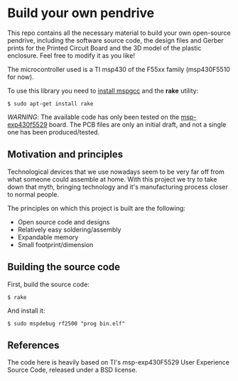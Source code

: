 Build your own pendrive
=======================

This repo contains all the necessary material to build your own open-source pendrive, including the software source code, the design files and Gerber prints for the Printed Circuit Board and the 3D model of the plastic enclosure. Feel free to modify it as you like!

The microcontroller used is a TI msp430 of the F55xx family (msp430F5510 for now).

To use this library you need to [install mspgcc](https://github.com/jlhonora/mspgcc-install) and the __rake__ utility:

    $ sudo apt-get install rake

*WARNING*: The available code has only been tested on the [msp-exp430f5529](http://www.ti.com/tool/msp-exp430f5529) board. The PCB files are only an initial draft, and not a single one has been produced/tested.

## Motivation and principles ##

Technological devices that we use nowadays seem to be very far off from what someone could assemble at home. With this project we try to take down that myth, bringing technology and it's manufacturing process closer to normal people. 

The principles on which this project is built are the following:

- Open source code and designs
- Relatively easy soldering/assembly
- Expandable memory
- Small footprint/dimension

## Building the source code ##

First, build the source code:

    $ rake

And install it:

    $ sudo mspdebug rf2500 "prog bin.elf"

## References ##

The code here is heavily based on TI's msp-exp430F5529 User Experience Source Code, released under a BSD license.

